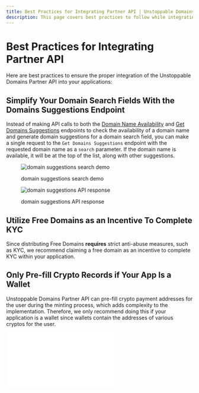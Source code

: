 ```yaml
---
title: Best Practices for Integrating Partner API | Unstoppable Domains Developer Portal
description: This page covers best practices to follow while integrating the Partner API.
---
```


# Best Practices for Integrating Partner API

Here are best practices to ensure the proper integration of the Unstoppable Domains Partner API into your applications:

## Simplify Your Domain Search Fields With the Domains Suggestions Endpoint

Instead of making API calls to both the [Domain Name Availability](/partner/partner-integration-guides/domain-name-availability.md) and [Get Domains Suggestions](/partner/partner-integration-guides/get-domains-suggestions.md) endpoints to check the availability of a domain name and generate domain suggestions for a domain search field, you can make a single request to the `Get Domains Suggestions` endpoint with the requested domain name as a `search` parameter. If the domain name is available, it will be at the top of the list, along with other suggestions.

<figure class="half-inline-block">

![domain suggestions search demo](/images/domain-suggestions-search-demo.png)

<figcaption>domain suggestions search demo</figcaption>
</figure>

<figure class="half-inline-block">

![domain suggestions API response](/images/domain-suggestions-search-api.png)

<figcaption>domain suggestions API response</figcaption>
</figure>

## Utilize Free Domains as an Incentive To Complete KYC

Since distributing Free Domains **requires** strict anti-abuse measures, such as KYC, we recommend claiming a free domain as an incentive to complete KYC within your application.

## Only Pre-fill Crypto Records if Your App Is a Wallet

Unstoppable Domains Partner API can pre-fill crypto payment addresses for the user during the minting process, which adds complexity to the implementation. Therefore, we only recommend doing this if your application is a wallet since wallets contain the addresses of various cryptos for the user.

<embed src="/snippets/_discord.md" />
